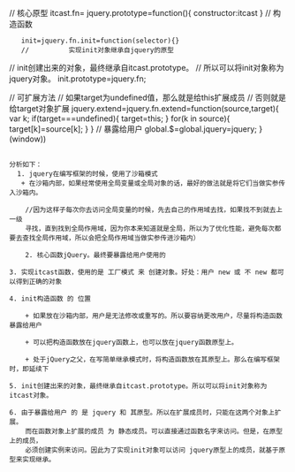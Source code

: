 //       核心原型
           itcast.fn= jquery.prototype=function(){
               constructor:itcast
           }
//       构造函数

       init=jquery.fn.init=function(selector){}
       //          实现init对象继承自jquery的原型
//         init创建出来的对象，最终继承自itcast.prototype。
//          所以可以将init对象称为 jquery对象。
       init.prototype=jquery.fn;


//       可扩展方法
//       如果target为undefined值，那么就是给this扩展成员
//            否则就是给target对象扩展
      jquery.extend=jquery.fn.extend=function(source,target){
          var k;
           if(target===undefined){
               target=this;
           }
          for(k in source){
              target[k]=source[k];
          }
       }
//    暴露给用户
    global.$=global.jquery=jquery;
   }(window))		

```

分析如下：  
  1. jquery在编写框架的时候，使用了沙箱模式   
   + 在沙箱内部，如果经常使用全局变量或全局对象的话，最好的做法就是将它们当做实参传入沙箱内。

	//因为这样子每次你去访问全局变量的时候，先去自己的作用域去找，如果找不到就去上一级
	寻找，直到找到全局作用域，因为你本来知道就是全局，所以为了优化性能，避免每次都要去查找全局作用域，所以会把全局作用域当做实参传进沙箱内）

	2. 核心函数jQuery。最终要暴露给用户使用的

3. 实现itcast函数，使用的是 工厂模式 来 创建对象。好处：用户 new 或 不 new 都可以得到正确的对象

4. init构造函数 的 位置

	+ 如果放在沙箱内部，用户是无法修改或重写的。所以要容纳更改用户，尽量将构造函数暴露给用户

	+ 可以把构造函数放在jquery函数上，也可以放在jquery函数原型上。

	+ 处于jQuery之父，在写简单继承模式时，将构造函数放在其原型上。那么在编写框架时，即延续下

5. init创建出来的对象，最终继承自itcast.prototype。所以可以将init对象称为 itcast对象。

6. 由于暴露给用户 的 是 jquery 和 其原型。所以在扩展成员时，只能在这两个对象上扩展。
	而在函数对象上扩展的成员 为 静态成员。可以直接通过函数名字来访问。但是，在原型上的成员，
	必须创建实例来访问。因此为了实现init对象可以访问 jquery原型上的成员，就基于原型来实现继承。